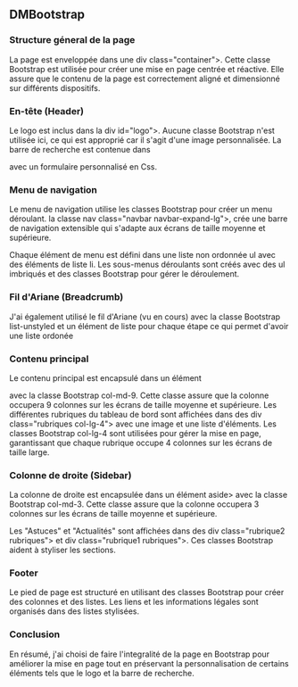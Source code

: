 ## DMBootstrap

### Structure géneral de la page 
La page est enveloppée dans une div class="container">. Cette classe Bootstrap est utilisée pour créer une mise en page centrée et réactive. Elle assure que le contenu de la page est correctement aligné et dimensionné sur différents dispositifs.

### En-tête (Header)
 Le logo est inclus dans la div id="logo">. Aucune classe Bootstrap n'est utilisée ici, ce qui est approprié car il s'agit d'une image personnalisée.
 La barre de recherche est contenue dans <div role="search" id="recherche_conteneur"> avec un formulaire personnalisé en Css.

### Menu de navigation
Le menu de navigation utilise les classes Bootstrap pour créer un menu déroulant. 
la classe nav class="navbar navbar-expand-lg">, crée une barre de navigation extensible qui s'adapte aux écrans de taille moyenne et supérieure.

Chaque élément de menu est défini dans une liste non ordonnée ul avec des éléments de liste li. Les sous-menus déroulants sont créés avec des ul imbriqués et des classes Bootstrap pour gérer le déroulement.

### Fil d'Ariane (Breadcrumb)

J'ai également utilisé le fil d'Ariane (vu en cours) avec la classe Bootstrap list-unstyled et un élément de liste pour chaque étape ce qui permet d'avoir une liste ordonée

### Contenu principal

Le contenu principal est encapsulé dans un élément <main> avec la classe Bootstrap col-md-9. Cette classe assure que la colonne occupera 9 colonnes sur les écrans de taille moyenne et supérieure. Les différentes rubriques du tableau de bord sont affichées dans des div class="rubriques col-lg-4"> avec une image et une liste d'éléments. Les classes Bootstrap col-lg-4 sont utilisées pour gérer la mise en page, garantissant que chaque rubrique occupe 4 colonnes sur les écrans de taille large.

### Colonne de droite (Sidebar)

La colonne de droite est encapsulée dans un élément aside> avec la classe Bootstrap col-md-3. Cette classe assure que la colonne occupera 3 colonnes sur les écrans de taille moyenne et supérieure.

Les "Astuces" et "Actualités" sont affichées dans des div class="rubrique2 rubriques"> et div class="rubrique1 rubriques">. Ces classes Bootstrap aident à styliser les sections.

### Footer

Le pied de page est structuré en utilisant des classes Bootstrap pour créer des colonnes et des listes. Les liens et les informations légales sont organisés dans des listes stylisées.


### Conclusion

En résumé, j'ai choisi de faire l'integralité de la page en Bootstrap pour améliorer la mise en page tout en préservant la personnalisation de certains éléments tels que le logo et la barre de recherche. 
